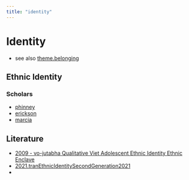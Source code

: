 ```yaml
---
title: "identity"
---
```


# Identity
- see also [theme.belonging](009.Themes/Identity%20and%20Belonging/theme.belonging.md)

## Ethnic Identity
### Scholars
- [phinney](005.Authors/phinney.md)
- [erickson](005.Authors/erickson.md)
- [marcia](005.Authors/marcia.md)

## Literature
- [2009 - vo-jutabha Qualitative Viet Adolescent Ethnic Identity Ethnic Enclave](ZOTERO.PDF.imports/2009%20-%20vo-jutabha%20Qualitative%20Viet%20Adolescent%20Ethnic%20Identity%20Ethnic%20Enclave.md)
- [2021.tranEthnicIdentitySecondGeneration2021](002.LiteratureNotes/2021.tranEthnicIdentitySecondGeneration2021.md)
- 